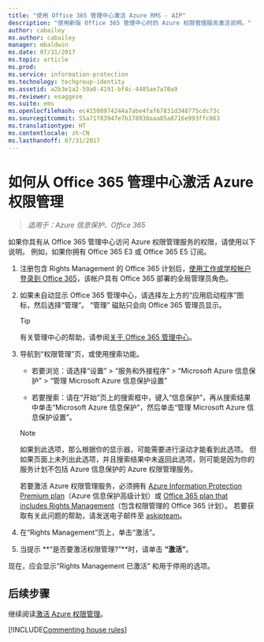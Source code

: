 ```yaml
---
title: "使用 Office 365 管理中心激活 Azure RMS - AIP"
description: "使用新版 Office 365 管理中心时的 Azure 权限管理服务激活说明。"
author: cabailey
ms.author: cabailey
manager: mbaldwin
ms.date: 07/31/2017
ms.topic: article
ms.prod: 
ms.service: information-protection
ms.technology: techgroup-identity
ms.assetid: a2b3e1a2-59a0-4191-bf4c-4485ae7a70a9
ms.reviewer: esaggese
ms.suite: ems
ms.openlocfilehash: ec41508974244a7abe4faf67831d348775cdc73c
ms.sourcegitcommit: 55a71f83947e7b178930aaa85a8716e993ffc063
ms.translationtype: HT
ms.contentlocale: zh-CN
ms.lasthandoff: 07/31/2017
---
```

# <a name="how-to-activate-azure-rights-management-from-the-office-365-admin-center"></a>如何从 Office 365 管理中心激活 Azure 权限管理

>*适用于：Azure 信息保护、Office 365*

如果你具有从 Office 365 管理中心访问 Azure 权限管理服务的权限，请使用以下说明。 例如，如果你拥有 Office 365 E3 或 Office 365 E5 订阅。

1. 注册包含 Rights Management 的 Office 365 计划后，[使用工作或学校帐户登录到 Office 365](https://portal.office.com/)，该帐户具有 Office 365 部署的全局管理员角色。

2. 如果未自动显示 Office 365 管理中心，请选择左上方的“应用启动程序”图标，然后选择“管理”。 “管理”  磁贴只会向 Office 365 管理员显示。

    > [!TIP]
    > 有关管理中心的帮助，请参阅[关于 Office 365 管理中心](https://support.office.com/article/About-the-Office-365-Admin-Center-758befc4-0888-4009-9f14-0d147402fd23)。

3. 导航到“权限管理”页，或使用搜索功能。

    - 若要浏览：请选择“设置” > “服务和外接程序” > “Microsoft Azure 信息保护” > “管理 Microsoft Azure 信息保护设置”

    - 若要搜索：请在“开始”页上的搜索框中，键入“信息保护”，再从搜索结果中单击“Microsoft Azure 信息保护”，然后单击“管理 Microsoft Azure 信息保护设置”。 
    
    > [!NOTE]
    >如果到此选项，那么根据你的显示器，可能需要进行滚动才能看到此选项。 但如果页面上未列出此选项，并且搜索结果中未返回此选项，则可能是因为你的服务计划不包括 Azure 信息保护的 Azure 权限管理服务。
    >
    >若要激活 Azure 权限管理服务，必须拥有 [Azure Information Protection Premium plan](https://www.microsoft.com/cloud-platform/azure-information-protection-pricing)（Azure 信息保护高级计划）或 [Office 365 plan that includes Rights Management](http://download.microsoft.com/download/E/C/F/ECF42E71-4EC0-48FF-AA00-577AC14D5B5C/Azure_Information_Protection_licensing_datasheet_EN-US.pdf)（包含权限管理的 Office 365 计划）。 若要获取有关此问题的帮助，请发送电子邮件至 [askipteam](mailto:askipteam@microsoft.com?subject=I%20cannot%20activate%20RMS)。

4. 在“Rights Management”页上，单击“激活”。

5. 当提示 **“是否要激活权限管理?”**时，请单击 **“激活”**。

现在，应会显示“Rights Management 已激活”  和用于停用的选项。


## <a name="next-steps"></a>后续步骤
继续阅读[激活 Azure 权限管理](activate-service.md#configuring-onboarding-controls-for-a-phased-deployment)。

[!INCLUDE[Commenting house rules](../includes/houserules.md)]
